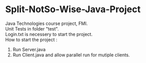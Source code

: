 # Split-NotSo-Wise-Java-Project
Java Technologies course project, FMI.  
Unit Tests in folder "test".  
Login.txt is necessery to start the project.  
How to start the project :  
1. Run Server.java
2. Run Client.java and allow parallel run for mutiple clients.

